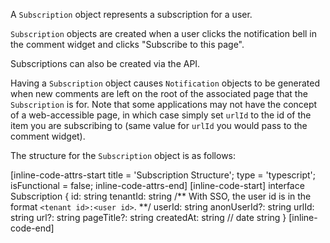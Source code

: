 A `Subscription` object represents a subscription for a user.

`Subscription` objects are created when a user clicks the notification bell in the comment widget and clicks "Subscribe to this page".

Subscriptions can also be created via the API.

Having a `Subscription` object causes `Notification` objects to be generated when new comments are left on the root of the associated page
that the `Subscription` is for. Note that some applications may not have the concept of a web-accessible page, in which case simply set `urlId` to
the id of the item you are subscribing to (same value for `urlId` you would pass to the comment widget).

The structure for the `Subscription` object is as follows:

[inline-code-attrs-start title = 'Subscription Structure'; type = 'typescript'; isFunctional = false; inline-code-attrs-end]
[inline-code-start]
interface Subscription {
    id: string
    tenantId: string
    /** With SSO, the user id is in the format `<tenant id>:<user id>`. **/
    userId: string
    anonUserId?: string
    urlId: string
    url?: string
    pageTitle?: string
    createdAt: string // date string
}
[inline-code-end]
